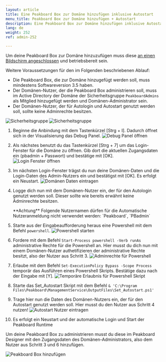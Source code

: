 ```yaml
---
layout: article
title: Eine Peakboard Box zur Domäne hinzufügen inklusive Autostart
menu_title: Peakboard Box zur Domäne hinzufügen + Autostart
description: Eine Peakboard Box zur Domäne hinzufügen inklusive Autostart
lang: de
weight: 252
ref: admin-252

---
```


Um deine Peakboard Box zur Domäne hinzuzufügen muss diese [an einen Bildschirm angeschlossen](/get_started/de-peakboard-box.html) und betriebsbereit sein.

Weitere Voraussetzungen für den im Folgenden beschriebenen Ablauf:

* Die Peakboard Box, die zur Domäne hinzugefügt werden soll, muss mindestens Softwareversion 3.5 haben.
* Der Domänen-Nutzer, der die Peakboard Box administrieren soll, muss im Active Directory der Domäne der Sicherheitsgruppe `PeakboardAdmins` als Mitglied hinzugefügt werden und Domänen-Administrator sein.
* Der Domänen-Nutzer, der für Autologin und Autostart genutzt werden soll, sollte keine Adminrechte besitzen.

![Sicherheitsgruppe](/assets/images/admin/domain/de_domain-09.png)
![Sicherheitsgruppe](/assets/images/admin/domain/de_domain-10.png)

1. Beginne die Anbindung mit dem Tastenkürzel [Strg + I]. Dadurch öffnet sich in der Visualisierung das Debug Panel.
   ![Debug Panel öffnen](/assets/images/admin/domain/de_domain-01.png)

2. Als nächstes benutzt du das Tastenkürzel [Strg + 7] um das Login-Fenster für die Domäne zu öffnen. Gib dort die aktuellen Zugangsdaten ein (pbadmin + Passwort) und bestätige mit [OK].
   ![Login Fenster öffnen](/assets/images/admin/domain/de_domain-02.png)

3. Im nächsten Login-Fenster trägst du nun deine Domänen-Daten und die Login-Daten des Admin-Nutzers ein und bestätigst mit [OK].
   Es erfolgt ein Neustart.
   ![Domänen Daten eintragen](/assets/images/admin/domain/de_domain-03.png)

4. Logge dich nun mit dem Domänen-Nutzer ein, der für den Autologin genutzt werden soll. Dieser sollte wie bereits erwähnt keine Adminrechte besitzen.

   <div class="box-warning" markdown="1">**Achtung**
   Folgende Nutzernamen dürfen für die Automatische Nutzeranmeldung nicht verwendet werden: `Peakboard`, `PBadmin`
   </div>

5. Starte aus der Eingabeaufforderung heraus eine Powershell mit dem Befehl `powershell`.
   ![Powershell starten](/assets/images/admin/domain/de_domain-04.png)

6. Fordere mit dem Befehl `Start-Process powershell -Verb runAs` administrative Rechte für die Powershell an. Hier musst du dich nun mit einem Domänen-Nutzer authetifizieren der administrative Rechte besitzt, also der Nutzer aus Schritt 3.
   ![Adminrechte für Powershell](/assets/images/admin/domain/de_domain-05.png)

7. Erlaube mit dem Befehl `Set-ExecutionPolicy Bypass -Scope Process` temporär das Ausführen eines Powershell Skripts. Bestätige dazu nach der Eingabe mit [Y].
   ![Temporäre Erlaubnis für Powershell Skript](/assets/images/admin/domain/de_domain-06.png)

8. Starte das Set_Autostart Skript mit dem Befehl `& 'C:\Program Files\Peakboard\ManagementService\OutputFiles\Set_Autostart.ps1'`

9. Trage hier nun die Daten des Domänen-Nutzers ein, der für den Autostart genutzt werden soll. Hier musst du den Nutzer aus Schritt 4 nutzen!
   ![Autostart Nutzer eintragen](/assets/images/admin/domain/de_domain-07.png)

10. Es erfolgt ein Neustart und der automatische Login und Start der Peakboard Runtime

Um deine Peakboard Box zu administrieren musst du diese im Peakboard Designer mit den Zugangsdaten des Domänen-Administrators, also dem Nutzer aus Schritt 3 und 6 hinzufügen.

![Peakboard Box hinzufügen](/assets/images/admin/domain/de_domain-08.png)
